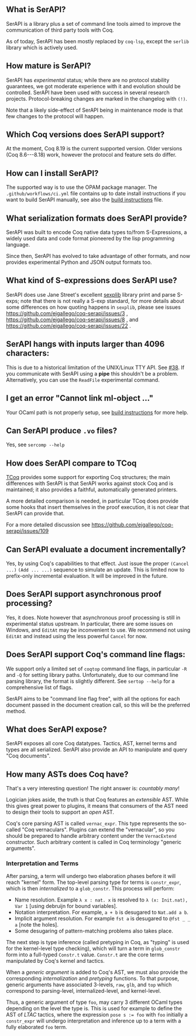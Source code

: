 ## What is SerAPI?

SerAPI is a library plus a set of command line tools aimed to improve
the communication of third party tools with Coq.

As of today, SerAPI has been mostly replaced by `coq-lsp`, except the
`serlib` library which is actively used.

## How mature is SerAPI?

SerAPI has _experimental_ status; while there are no protocol
stability guarantees, we got moderate experience with it and evolution
should be controlled. SerAPI have been used with success in several
research projects. Protocol-breaking changes are marked in the
changelog with `(!)`.

Note that a likely side-effect of SerAPI being in maintenance mode is
that few changes to the protocol will happen.

## Which Coq versions does SerAPI support?

At the moment, Coq 8.19 is the current supported version. Older
versions (Coq 8.6---8.18) work, however the protocol and feature sets
do differ.

## How can I install SerAPI?

The supported way is to use the OPAM package manager. The
`.github/workflows/ci.yml` file contains up to date install
instructions if you want to build SerAPI manually, see also the [build
instructions](build.md) file.

## What serialization formats does SerAPI provide?

SerAPI was built to encode Coq native data types to/from
S-Expressions, a widely used data and code format pioneered by the
lisp programming language.

Since then, SerAPI has evolved to take advantage of other formats, and
now provides experimental Python and JSON output formats too.

## What kind of S-expressions does SerAPI use?

SerAPI does use Jane Street's excellent
[sexplib](https://github.com/janestreet/sexplib) library print and
parse S-exps; note that there is not really a S-exp standard, for more
details about some differences on how quoting happens in `sexplib`,
please see issues https://github.com/ejgallego/coq-serapi/issues/3 ,
https://github.com/ejgallego/coq-serapi/issues/8 , and
https://github.com/ejgallego/coq-serapi/issues/22 .

## SerAPI hangs with inputs larger than 4096 characters:

This is due to a historical limitation of the UNIX/Linux TTY API. See
[#38](https://github.com/ejgallego/coq-serapi/issues/38). If you
communicate with SerAPI using a **pipe** this shouldn't be a problem.
Alternatively, you can use the `ReadFile` experimental command.

## I get an error "Cannot link ml-object ..."

Your OCaml path is not properly setup, see [build instructions](notes/build.md) for more help.

## Can SerAPI produce `.vo` files?

Yes, see `sercomp --help`

## How does SerAPI compare to TCoq

[TCoq](https://github.com/ml4tp/tcoq/) provides some support for
exporting Coq structures; the main differences with SerAPI is that
SerAPI works against stock Coq and is maintained; it also provides a
faithful, automatically generated printers.

A more detailed comparison is needed, in particular TCoq does provide
some hooks that insert themselves in the proof execution, it is not
clear that SerAPI can provide that.

For a more detailed discussion see
https://github.com/ejgallego/coq-serapi/issues/109

## Can SerAPI evaluate a document incrementally?

Yes, by using Coq's capabilities to that effect. Just issue the proper
`(Cancel ...)` `(Add ... ...)` sequence to simulate an update. This is
limited now to prefix-only incremental evaluation. It will be improved
in the future.

## Does SerAPI support asynchronous proof processing?

Yes, it does. Note however that asynchronous proof processing is still
in experimental status upstream. In particular, there are some issues
on Windows, and `EditAt` may be inconvenient to use. We recommend not
using `EditAt` and instead using the less powerful `Cancel` for now.

## Does SerAPI support Coq's command line flags:

We support only a limited set of `coqtop` command line flags, in
particular `-R` and `-Q` for setting library paths. Unfortunately, due
to our command line parsing library, the format is slightly
different. See `sertop --help` for a comprehensive list of flags.

SerAPI aims to be "command line flag free", with all the options for
each document passed in the document creation call, so this will be
the preferred method.

## What does SerAPI expose?

SerAPI exposes all core Coq datatypes. Tactics, AST, kernel terms and
types are all serialized. SerAPI also provide an API to manipulate and
query "Coq documents".

## How many ASTs does Coq have?

That's a very interesting question! The right answer is: _countably many_!

Logician jokes aside, the truth is that Coq features an _extensible_
AST. While this gives great power to plugins, it means that consumers
of the AST need to design their tools to support an _open_ AST.

Coq's core parsing AST is called `vernac_expr`. This type represents
the so-called "Coq vernaculars". Plugins can extend the "vernacular",
so you should be prepared to handle arbitrary content under the
`VernacExtend` constructor. Such arbitrary content is called in Coq
terminology "generic arguments".

### Interpretation and Terms

After parsing, a term will undergo two elaboration phases before it
will reach "kernel" form. The top-level parsing type for terms is
`constr_expr`, which is then _internalized_ to a `glob_constr`. This
process will perform:

- Name resolution. Example `λ x : nat. x` is resolved to `λ (x: Init.nat), Var 1`
  [using debruijn for bound variables].
- Notation interpretation. For example, `a + b` is desugared to `Nat.add a b`.
- Implicit argument resolution. For example `fst a` is desugared to
  `@fst _ _ a` [note the holes].
- Some desugaring of pattern-matching problems also takes place.

The next step is type inference (called pretyping in Coq, as "typing"
is used for the kernel-level type checking), which will turn a term
in `glob_constr` form into a full-typed `Constr.t` value. `Constr.t`
are the core terms manipulated by Coq's kernel and tactics.

When a _generic argument_ is added to Coq's AST, we must also provide
the corresponding _internalization_ and _pretyping_ functions. To that
purpose, generic arguments have associated 3-levels, `raw`, `glb`, and
`top` which correspond to parsing-level, internalized-level, and
kernel-level.

Thus, a generic argument of type `foo`, may carry 3 different OCaml
types depending on the level the type is. This is used for example to
define the AST of _LTAC_ tactics, where the expression `pose s := foo`
with `foo` initially a `constr_expr` will undergo interpretation and
inference up to a term with a fully elaborated `foo` term.
